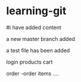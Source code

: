 # learning-git

#i have added content


a new master branch added

a test file has been added


login
products
cart


order 
 -order items
 ....